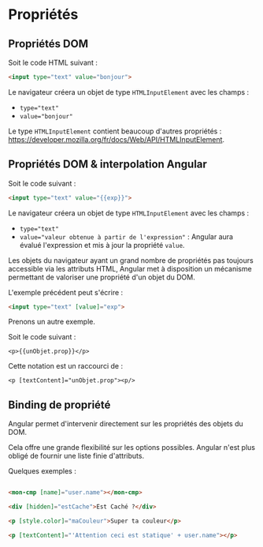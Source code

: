 # Propriétés

## Propriétés DOM

Soit le code HTML suivant :

```html
<input type="text" value="bonjour">
```

Le navigateur créera un objet de type `HTMLInputElement` avec les champs :

* `type="text"`
* `value="bonjour"`

Le type `HTMLInputElement` contient beaucoup d'autres propriétés : https://developer.mozilla.org/fr/docs/Web/API/HTMLInputElement.

## Propriétés DOM & interpolation Angular

Soit le code suivant :

```html
<input type="text" value="{{exp}}">
```

Le navigateur créera un objet de type `HTMLInputElement` avec les champs :

* `type="text"`
* `value="valeur obtenue à partir de l'expression"` : Angular aura évalué l'expression et mis à jour la propriété `value`.

Les objets du navigateur ayant un grand nombre de propriétés pas toujours accessible via les attributs HTML,
Angular met à disposition un mécanisme permettant de valoriser une propriété d'un objet du DOM.

L'exemple précédent peut s'écrire :

```html
<input type="text" [value]="exp">
```

Prenons un autre exemple.

Soit le code suivant :

```
<p>{{unObjet.prop}}</p>
```

Cette notation est un raccourci de :

```
<p [textContent]="unObjet.prop"><p/>
```

## Binding de propriété

Angular permet d'intervenir directement sur les propriétés des objets du DOM.

Cela offre une grande flexibilité sur les options possibles. Angular n'est plus obligé de fournir une liste finie d'attributs.

Quelques exemples :

```html

<mon-cmp [name]="user.name"></mon-cmp>

<div [hidden]="estCache">Est Caché ?</div>

<p [style.color]="maCouleur">Super ta couleur</p>

<p [textContent]="'Attention ceci est statique' + user.name"></p>

```

